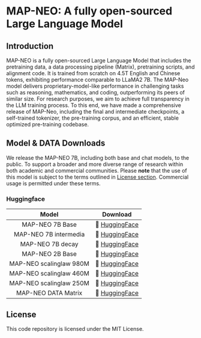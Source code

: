 # MAP-NEO: A fully open-sourced Large Language Model


## Introduction
MAP-NEO is a fully open-sourced Large Language Model that includes the pretraining data, a data processing pipeline (Matrix), pretraining scripts, and alignment code. It is trained from scratch on 4.5T English and Chinese tokens, exhibiting performance comparable to LLaMA2 7B. The MAP-Neo model delivers proprietary-model-like performance in challenging tasks such as reasoning, mathematics, and coding, outperforming its peers of similar size. For research purposes, we aim to achieve full transparency in the LLM training process. To this end, we have made a comprehensive release of MAP-Neo, including the final and intermediate checkpoints, a self-trained tokenizer, the pre-training corpus, and an efficient, stable optimized pre-training codebase.

## Model & DATA Downloads

We release the MAP-NEO 7B, including both base and chat models, to the public. To support a broader and more diverse range of research within both academic and commercial communities. Please **note** that the use of this model is subject to the terms outlined in [License section](#license). Commercial usage is permitted under these terms.

### Huggingface

|         Model         |                                 Download                                 |
|:---------------------:|:-----------------------------------------------------------------------:|
| MAP-NEO 7B Base       | 🤗 [HuggingFace](https://huggingface.co/m-a-p/neo_7b)  |
| MAP-NEO 7B intermedia       | 🤗 [HuggingFace](https://huggingface.co/m-a-p/neo_7b_intermediate)  |
| MAP-NEO 7B decay       | 🤗 [HuggingFace](https://huggingface.co/m-a-p/neo_7b_decay)  |
| MAP-NEO 2B Base       | 🤗 [HuggingFace](https://huggingface.co/m-a-p/neo_2b_general)  |
| MAP-NEO scalinglaw 980M       | 🤗 [HuggingFace](https://huggingface.co/m-a-p/neo_scalinglaw_980M)  |
| MAP-NEO scalinglaw 460M       | 🤗 [HuggingFace](https://huggingface.co/m-a-p/neo_scalinglaw_460M)  |
| MAP-NEO scalinglaw 250M       | 🤗 [HuggingFace](https://huggingface.co/m-a-p/neo_scalinglaw_250M)  |
| MAP-NEO DATA Matrix   | 🤗 [HuggingFace](https://huggingface.co/datasets/m-a-p/Matrix)  |
## License
This code repository is licensed under the MIT License. 
